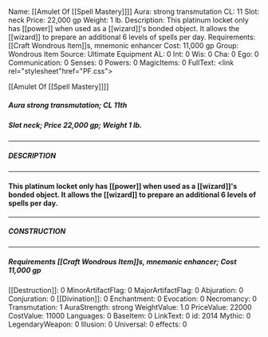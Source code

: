 Name: [[Amulet Of [[Spell Mastery]]]]
Aura: strong transmutation
CL: 11
Slot: neck
Price: 22,000 gp
Weight: 1 lb.
Description: This platinum locket only has [[power]] when used as a [[wizard]]'s bonded object. It allows the [[wizard]] to prepare an additional 6 levels of spells per day.
Requirements: [[Craft Wondrous Item]]s, mnemonic enhancer
Cost: 11,000 gp
Group: Wondrous Item
Source: Ultimate Equipment
AL: 0
Int: 0
Wis: 0
Cha: 0
Ego: 0
Communication: 0
Senses: 0
Powers: 0
MagicItems: 0
FullText: <link rel="stylesheet"href="PF.css"><div class="heading"><p class="alignleft">[[Amulet Of [[Spell Mastery]]]]</p><div style="clear: both;"></div></div><div><h5><b>Aura </b>strong transmutation; <b>CL </b>11th</h5><h5><b>Slot </b>neck; <b>Price </b>22,000 gp; <b>Weight </b>1 lb.</h5></div><hr/><div><h5><b>DESCRIPTION</b></h5></div><hr/><div><h4><p>This platinum locket only has [[power]] when used as a [[wizard]]'s bonded object. It allows the [[wizard]] to prepare an additional 6 levels of spells per day.</p></h4></div><hr/><div><h5><b>CONSTRUCTION</b></h5></div><hr/><div><h5><b>Requirements </b>[[Craft Wondrous Item]]s, <i>mnemonic enhancer</i>; <b>Cost </b>11,000 gp</h5></div>
[[Destruction]]: 0
MinorArtifactFlag: 0
MajorArtifactFlag: 0
Abjuration: 0
Conjuration: 0
[[Divination]]: 0
Enchantment: 0
Evocation: 0
Necromancy: 0
Transmutation: 1
AuraStrength: strong
WeightValue: 1.0
PriceValue: 22000
CostValue: 11000
Languages: 0
BaseItem: 0
LinkText: 0
id: 2014
Mythic: 0
LegendaryWeapon: 0
Illusion: 0
Universal: 0
effects: 0
